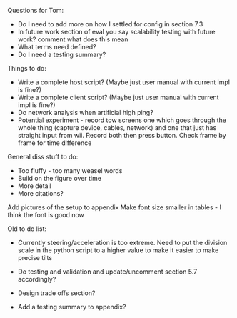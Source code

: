 Questions for Tom:

- Do I need to add more on how I settled for config in section 7.3
- In future work section of eval you say scalability testing with future work? comment what does this mean
- What terms need defined?
- Do I need a testing summary? 

Things to do:
- Write a complete host script? (Maybe just user manual with current impl is fine?)
- Write a complete client script? (Maybe just user manual with current impl is fine?)
- Do network analysis when artificial high ping?
- Potential experiment - record tow screens one which goes through the whole thing (capture device, cables, network) and one that just has straight input from wii. Record both then press button. Check frame by frame for time difference

General diss stuff to do:
- Too fluffy - too many weasel words
- Build on the figure over time
- More detail
- More citations?

Add pictures of the setup to appendix
Make font size smaller in tables - I think the font is good now

Old to do list:
- Currently steering/acceleration is too extreme. Need to put the division scale in the python script to a higher value to make it easier to make precise tilts

- Do testing and validation and update/uncomment section 5.7 accordingly?

- Design trade offs section?
- Add a testing summary to appendix?

